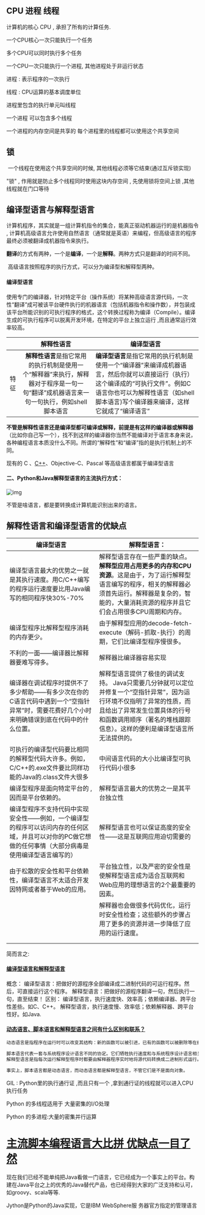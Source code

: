 ## CPU 进程 线程

计算机的核心 CPU , 承担了所有的计算任务.



一个CPU核心一次只能执行一个任务

多个CPU可以同时执行多个任务



一个CPU一次只能执行一个进程, 其他进程处于非运行状态

进程 : 表示程序的一次执行

线程 : CPU运算的基本调度单位

进程里包含的执行单元叫线程

一个进程 可以包含多个线程



一个进程的内存空间是共享的 每个进程里的线程都可以使用这个共享空间

## 锁

​		一个线程在使用这个共享空间的时候, 其他线程必须等它结束(通过互斥锁实现)

"锁" , 作用就是防止多个线程同时使用这块内存空间 , 先使用锁将空间上锁 ,其他线程就在门口等待

## 编译型语言与解释型语言

​		计算机程序，其实就是一组计算机指令的集合，能真正驱动机器运行的是机器指令 , 计算机高级语言允许使用自然语言（通常就是英语）来编程，但高级语言的程序最终必须被翻译成机器指令来执行。 

​		**翻译**的方式有两种，一个是**编译**，一个是**解释**。两种方式只是翻译的时间不同。

​		高级语言按照程序的执行方式，可以分为编译型和解释型两种。

#### 编译型语言

​		使用专门的编译器，针对特定平台（操作系统）将某种高级语言源代码，一次性“翻译”成可被该平台硬件执行的机器语言（包括机器指令和操作数），并包装成该平台所能识别的可执行程序的格式，这个转换过程称为编译（Compile）。编译生成的可执行程序可以脱离开发环境，在特定的平台上独立运行 ,而且通常运行效率较高。

|      |                          解释性语言                          | 编译型语言                                                   |
| :--: | :----------------------------------------------------------: | ------------------------------------------------------------ |
| 特征 | **解释性语言**是指它常用的执行机制是使用一个“解释器”来执行，解释器对于程序是一句一句“翻译”成机器语言来一句一句执行，例如shell脚本语言 | **编译型语言**是指它常用的执行机制是使用一个“编译器”来编译成机器语言，然后你就可以直接运行（执行）这个编译成的“可执行文件”。例如C语言你也可以为解释性语言（如shell脚本语言)写个编译器来编译，这样它就成了“编译语言” |

**不管是解释性语言还是编译型都可编译或解释，前提是有这样的编译器或解释器**（比如你自己写一个），找不到这样的编译器你当然不能编译对于语言本身来说，各种编程语言本质没什么不同。所谓的“解释性”和“编译”指的是执行机制上的不同。

现有的 C 、[C++](http://c.biancheng.net/cplus/)、Objective-C、Pascal 等高级语言都属于编译型语言

#### 二、Python和Java解释型语言的主流执行方式：

![img](https://img-blog.csdn.net/20160419154349203)

不管是啥语言，都是要转换成计算机能识别出来的语言。

## **解释性语言和编译型语言**的优缺点

| **编译型语言**                                               | **解释型语言：**                                             |
| ------------------------------------------------------------ | ------------------------------------------------------------ |
| 编译型语言最大的优势之一就是其执行速度。用C/C++编写的程序运行速度要比用Java编写的相同程序快30%-70% | 解释型语言存在一些严重的缺点。**解释型应用占用更多的内存和CPU资源**。这是由于，为了运行解释型语言编写的程序，相关的解释器必须首先运行。解释器是复杂的，智能的，大量消耗资源的程序并且它们会占用很多CPU周期和内存。 |
| 编译型程序比解释型程序消耗的内存更少。                       | 由于解释型应用的decode-fetch-execute（解码-抓取-执行）的周期，它们比编译型程序慢很多。 |
| 不利的一面——编译器比解释器要难写得多。                       | 解释器比编译器容易实现                                       |
| 编译器在调试程序时提供不了多少帮助——有多少次在你的C语言代码中遇到一个“空指针异常”时，需要花费好几个小时来明确错误到底在代码中的什么位置。 | 解释型语言提供了极佳的调试支持。 Java只需要几分钟就可以定位并修复一个“空指针异常”，因为运行环境不仅指明了异常的性质，而且给出了异常发生位置具体的行号和函数调用顺序（著名的堆栈跟踪信息）。这样的便利是编译型语言所无法提供的。 |
| 可执行的编译型代码要比相同的解释型代码大许多。例如，C/C++的.exe文件要比同样功能的Java的.class文件大很多 | 中间语言代码的大小比编译型可执行代码小很多                   |
| 编译型程序是面向特定平台的 , 因而是平台依赖的。              | 解释型语言最大的优势之一是其平台独立性                       |
| 编译型程序不支持代码中实现安全性——例如，一个编译型的程序可以访问内存的任何区域，并且可以对你的PC做它想做的任何事情（大部分病毒是使用编译型语言编写的） | 解释型语言也可以保证高度的安全性——这是互联网应用迫切需要的   |
| 由于松散的安全性和平台依赖性，编译型语言不太适合开发因特网或者基于Web的应用。 | 平台独立性，以及严密的安全性是使解释型语言成为适合互联网和Web应用的理想语言的2个最重要的因素。 |
|                                                              | 解释器也会做很多代码优化，运行时安全性检查；这些额外的步骤占用了更多的资源并进一步降低了应用的运行速度。 |
|                                                              |                                                              |
|                                                              |                                                              |

简而言之: 

#### [编译型语言和解释型语言](https://www.cnblogs.com/onlyan/articles/2659227.html)

概念： 
    编译型语言：把做好的源程序全部编译成二进制代码的可运行程序。然后，可直接运行这个程序。 
    解释型语言：把做好的源程序翻译一句，然后执行一句，直至结束！ 
区别： 
    编译型语言，执行速度快、效率高；依赖编译器、跨平台性差些。如C、C++。 
    解释型语言，执行速度慢、效率低；依赖解释器、跨平台性好。如Java.  

#### [动态语言、脚本语言和解释型语言之间有什么区别和联系？](https://www.cnblogs.com/onlyan/articles/2659221.html)

```java
动态语言是指程序在运行时可以改变其结构：新的函数可以被引进，已有的函数可以被删除等在结构上的变化。动态语言的类型检查是在运行时做的。它的优点是方便阅读，不需要写非常多的类型相关的代码；缺点是不方便调试，命名不规范时会造成读不懂，不利于理解等。

脚本语言代表一套与系统程序设计语言不同的协定。它们牺牲执行速度和与系统程序设计语言相关的类型长度而提供更高的编程创作力和软件重用。脚本语言更适合在联系复杂的应用程序中进行胶着。为了简化连接组件的工作,脚本语言被设计为无类型的，脚本语言一般是面向字符的，因为字符为许多不同的事物提供了一致的描述。
解释型语言是指每次运行解释型程序时都要由解释器程序实时地将源代码转换成二进制形式运行。

事实上，脚本语言都是动态语言，而动态语言都是解释型语言，不管它们是不是面向对象。
```



GIL : Python里的执行通行证 ,而且只有一个 ,拿到通行证的线程就可以进入CPU执行任务

Python 的多线程适用于 大量密集的I/O处理

Python 的多进程:大量的密集并行运算



# [主流脚本编程语言大比拼 优缺点一目了然](https://www.cnblogs.com/liangxiaofeng/p/4912022.html)

现在我们已经不能单纯把Java看做一门语言，它已经成为一个事实上的平台。构建在Java平台之上的优秀的Java替代产品，也已经得到大家的广泛支持和认可，如groovy、scala等等.

Jython是Python的Java实现，它是IBM WebSphere服 务器官方指定的管理语言